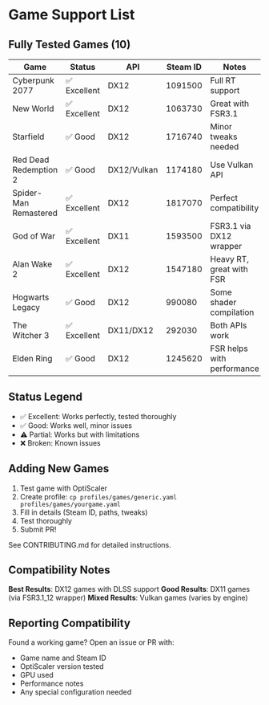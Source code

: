 # Game Support List

## Fully Tested Games (10)

| Game | Status | API | Steam ID | Notes |
|------|--------|-----|----------|-------|
| Cyberpunk 2077 | ✅ Excellent | DX12 | 1091500 | Full RT support |
| New World | ✅ Excellent | DX12 | 1063730 | Great with FSR3.1 |
| Starfield | ✅ Good | DX12 | 1716740 | Minor tweaks needed |
| Red Dead Redemption 2 | ✅ Good | DX12/Vulkan | 1174180 | Use Vulkan API |
| Spider-Man Remastered | ✅ Excellent | DX12 | 1817070 | Perfect compatibility |
| God of War | ✅ Excellent | DX11 | 1593500 | FSR3.1 via DX12 wrapper |
| Alan Wake 2 | ✅ Excellent | DX12 | 1547180 | Heavy RT, great with FSR |
| Hogwarts Legacy | ✅ Good | DX12 | 990080 | Some shader compilation |
| The Witcher 3 | ✅ Excellent | DX11/DX12 | 292030 | Both APIs work |
| Elden Ring | ✅ Good | DX12 | 1245620 | FSR helps with performance |

## Status Legend
- ✅ Excellent: Works perfectly, tested thoroughly
- ✅ Good: Works well, minor issues
- ⚠️ Partial: Works but with limitations
- ❌ Broken: Known issues

## Adding New Games

1. Test game with OptiScaler
2. Create profile: `cp profiles/games/generic.yaml profiles/games/yourgame.yaml`
3. Fill in details (Steam ID, paths, tweaks)
4. Test thoroughly
5. Submit PR!

See CONTRIBUTING.md for detailed instructions.

## Compatibility Notes

**Best Results**: DX12 games with DLSS support
**Good Results**: DX11 games (via FSR3.1_12 wrapper)
**Mixed Results**: Vulkan games (varies by engine)

## Reporting Compatibility

Found a working game? Open an issue or PR with:
- Game name and Steam ID
- OptiScaler version tested
- GPU used
- Performance notes
- Any special configuration needed
